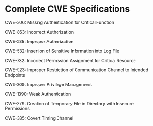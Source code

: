 

# Complete CWE Specifications

CWE-306: Missing Authentication for Critical Function

CWE-863: Incorrect Authorization

CWE-285: Improper Authorization

CWE-532: Insertion of Sensitive Information into Log File

CWE-732: Incorrect Permission Assignment for Critical Resource

CWE-923: Improper Restriction of Communication Channel to Intended Endpoints

CWE-269: Improper Privilege Management

CWE-1390: Weak Authentication

CWE-379: Creation of Temporary File in Directory with Insecure Permissions

CWE-385: Covert Timing Channel